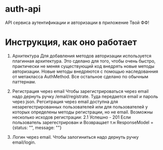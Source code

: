 # auth-api
API сервиса аутентификации и авторизации в приложение Твой ФФ!

# Инструкция, как оно работает 
1. Архитектура
Для добавления методов авторизации используется плагинная архитектура. Это сделано для того, чтобы очень быстро, практически не меняя существующий код внедрять новые методы авторизации. Новые методы внедряются с помощью наследованния от метакласса AuthMethod. Все остальное сделано по обычным паттернам.

2. Регистрация через email
Чтобы зарегистрироваться через email надо дернуть ручку /email/registrate. Туда передается email и пароль через json. Регситрация через email доступна для незарегестрированных пользователей или для пользователей у которых определены методы регистрации, но не email. Возможны несколько исходов регистрации:
2.1 Успешно - 201
Если пользователь зарегестрирован и 
Возвращает т.н ResponseModel = {status: "", message: ""}

3. Логин через email. 
Чтобы залогиниться надо дернуть ручку email/login. 
